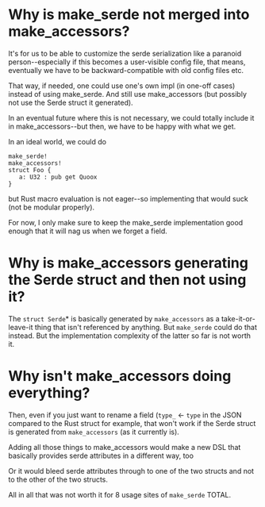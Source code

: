 # Why is make_serde not merged into make_accessors?

It's for us to be able to customize the serde serialization like a paranoid person--especially if this becomes a user-visible config file, that means, eventually we have to be backward-compatible with old config files etc.

That way, if needed, one could use one's own impl (in one-off cases) instead of using make_serde.
And still use make_accessors (but possibly not use the Serde struct it generated).

In an eventual future where this is not necessary, we could totally include it in make_accessors--but then, we have to be happy with what we get.

In an ideal world, we could do

    make_serde!
    make_accessors!
    struct Foo {
       a: U32 : pub get Quoox
    }

but Rust macro evaluation is not eager--so implementing that would suck (not be modular properly).

For now, I only make sure to keep the make_serde implementation good enough that it will nag us when we forget a field.

# Why is make_accessors generating the Serde struct and then not using it?

The `struct Serde`* is basically generated by `make_accessors` as a take-it-or-leave-it thing that isn't referenced by anything. But `make_serde` could do that instead. But the implementation complexity of the latter so far is not worth it.

# Why isn't make_accessors doing everything?

Then, even if you just want to rename a field (`type_` <- `type` in the JSON compared to the Rust struct for example, that won't work if the Serde struct is generated from `make_accessors` (as it currently is).

Adding all those things to make_accessors would make a new DSL that basically provides serde attributes in a different way, too

Or it would bleed serde attributes through to one of the two structs and not to the other of the two structs.

All in all that was not worth it for 8 usage sites of `make_serde` TOTAL.
